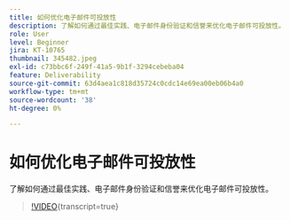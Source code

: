 ```yaml
---
title: 如何优化电子邮件可投放性
description: 了解如何通过最佳实践、电子邮件身份验证和信誉来优化电子邮件可投放性。
role: User
level: Beginner
jira: KT-10765
thumbnail: 345482.jpeg
exl-id: c73bbc6f-249f-41a5-9b1f-3294cebeba04
feature: Deliverability
source-git-commit: 63d4aea1c818d35724c0cdc14e69ea00eb06b4a0
workflow-type: tm+mt
source-wordcount: '38'
ht-degree: 0%

---
```


# 如何优化电子邮件可投放性

了解如何通过最佳实践、电子邮件身份验证和信誉来优化电子邮件可投放性。

>[!VIDEO](https://video.tv.adobe.com/v/3411470/?quality=12&learn=on&captions=chi_hans){transcript=true}
